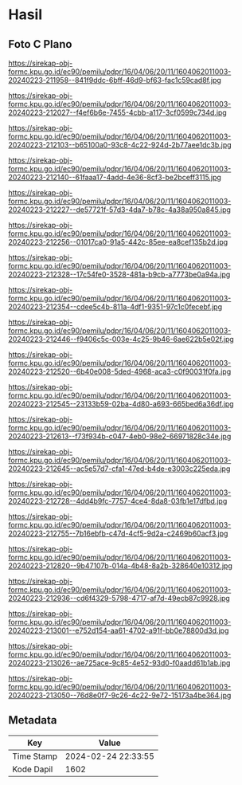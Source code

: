 # Hasil

## Foto C Plano

https://sirekap-obj-formc.kpu.go.id/ec90/pemilu/pdpr/16/04/06/20/11/1604062011003-20240223-211958--841f9ddc-6bff-46d9-bf63-fac1c59cad8f.jpg

https://sirekap-obj-formc.kpu.go.id/ec90/pemilu/pdpr/16/04/06/20/11/1604062011003-20240223-212027--f4ef6b6e-7455-4cbb-a117-3cf0599c734d.jpg

https://sirekap-obj-formc.kpu.go.id/ec90/pemilu/pdpr/16/04/06/20/11/1604062011003-20240223-212103--b65100a0-93c8-4c22-924d-2b77aee1dc3b.jpg

https://sirekap-obj-formc.kpu.go.id/ec90/pemilu/pdpr/16/04/06/20/11/1604062011003-20240223-212140--61faaa17-4add-4e36-8cf3-be2bceff3115.jpg

https://sirekap-obj-formc.kpu.go.id/ec90/pemilu/pdpr/16/04/06/20/11/1604062011003-20240223-212227--de57721f-57d3-4da7-b78c-4a38a950a845.jpg

https://sirekap-obj-formc.kpu.go.id/ec90/pemilu/pdpr/16/04/06/20/11/1604062011003-20240223-212256--01017ca0-91a5-442c-85ee-ea8cef135b2d.jpg

https://sirekap-obj-formc.kpu.go.id/ec90/pemilu/pdpr/16/04/06/20/11/1604062011003-20240223-212328--17c54fe0-3528-481a-b9cb-a7773be0a94a.jpg

https://sirekap-obj-formc.kpu.go.id/ec90/pemilu/pdpr/16/04/06/20/11/1604062011003-20240223-212354--cdee5c4b-811a-4df1-9351-97c1c0fecebf.jpg

https://sirekap-obj-formc.kpu.go.id/ec90/pemilu/pdpr/16/04/06/20/11/1604062011003-20240223-212446--f9406c5c-003e-4c25-9b46-6ae622b5e02f.jpg

https://sirekap-obj-formc.kpu.go.id/ec90/pemilu/pdpr/16/04/06/20/11/1604062011003-20240223-212520--6b40e008-5ded-4968-aca3-c0f90031f0fa.jpg

https://sirekap-obj-formc.kpu.go.id/ec90/pemilu/pdpr/16/04/06/20/11/1604062011003-20240223-212545--23133b59-02ba-4d80-a693-665bed6a36df.jpg

https://sirekap-obj-formc.kpu.go.id/ec90/pemilu/pdpr/16/04/06/20/11/1604062011003-20240223-212613--f73f934b-c047-4eb0-98e2-66971828c34e.jpg

https://sirekap-obj-formc.kpu.go.id/ec90/pemilu/pdpr/16/04/06/20/11/1604062011003-20240223-212645--ac5e57d7-cfa1-47ed-b4de-e3003c225eda.jpg

https://sirekap-obj-formc.kpu.go.id/ec90/pemilu/pdpr/16/04/06/20/11/1604062011003-20240223-212728--4dd4b9fc-7757-4ce4-8da8-03fb1e17dfbd.jpg

https://sirekap-obj-formc.kpu.go.id/ec90/pemilu/pdpr/16/04/06/20/11/1604062011003-20240223-212755--7b16ebfb-c47d-4cf5-9d2a-c2469b60acf3.jpg

https://sirekap-obj-formc.kpu.go.id/ec90/pemilu/pdpr/16/04/06/20/11/1604062011003-20240223-212820--9b47107b-014a-4b48-8a2b-328640e10312.jpg

https://sirekap-obj-formc.kpu.go.id/ec90/pemilu/pdpr/16/04/06/20/11/1604062011003-20240223-212936--cd6f4329-5798-4717-af7d-49ecb87c9928.jpg

https://sirekap-obj-formc.kpu.go.id/ec90/pemilu/pdpr/16/04/06/20/11/1604062011003-20240223-213001--e752d154-aa61-4702-a91f-bb0e78800d3d.jpg

https://sirekap-obj-formc.kpu.go.id/ec90/pemilu/pdpr/16/04/06/20/11/1604062011003-20240223-213026--ae725ace-9c85-4e52-93d0-f0aadd61b1ab.jpg

https://sirekap-obj-formc.kpu.go.id/ec90/pemilu/pdpr/16/04/06/20/11/1604062011003-20240223-213050--76d8e0f7-9c26-4c22-9e72-15173a4be364.jpg


## Metadata

| Key        | Value               |
| ---------- | ------------------- |
| Time Stamp | 2024-02-24 22:33:55 |
| Kode Dapil | 1602                |



